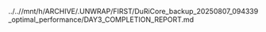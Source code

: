 ../..//mnt/h/ARCHIVE/.UNWRAP/FIRST/DuRiCore_backup_20250807_094339_optimal_performance/DAY3_COMPLETION_REPORT.md